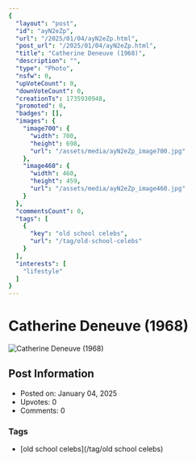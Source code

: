 ```yaml
---
{
  "layout": "post",
  "id": "ayN2eZp",
  "url": "/2025/01/04/ayN2eZp.html",
  "post_url": "/2025/01/04/ayN2eZp.html",
  "title": "Catherine Deneuve (1968)",
  "description": "",
  "type": "Photo",
  "nsfw": 0,
  "upVoteCount": 0,
  "downVoteCount": 0,
  "creationTs": 1735930948,
  "promoted": 0,
  "badges": [],
  "images": {
    "image700": {
      "width": 700,
      "height": 698,
      "url": "/assets/media/ayN2eZp_image700.jpg"
    },
    "image460": {
      "width": 460,
      "height": 459,
      "url": "/assets/media/ayN2eZp_image460.jpg"
    }
  },
  "commentsCount": 0,
  "tags": [
    {
      "key": "old school celebs",
      "url": "/tag/old-school-celebs"
    }
  ],
  "interests": [
    "lifestyle"
  ]
}
---
```


# Catherine Deneuve (1968)

![Catherine Deneuve (1968)](/assets/media/ayN2eZp_image700.jpg)

## Post Information

- Posted on: January 04, 2025
- Upvotes: 0
- Comments: 0

### Tags

- [old school celebs](/tag/old school celebs)
